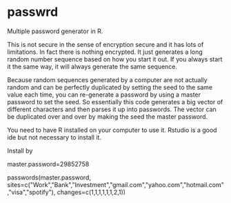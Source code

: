 # passwrd
Multiple password generator in R.

This is not secure in the sense of encryption secure and it has lots of limitations. In fact there is nothing
encrypted. It just generates a long random number sequence based on how you start it out. If you always start it
the same way, it will always generate the same sequence.

Because random sequences generated by a computer are not actually random and can be perfectly duplicated by
setting the seed to the same value each time, you can re-generate a password by using a master password to set
the seed. So essentially this code generates a big vector of different characters and then parses it up into 
passwords. The vector can be duplicated over and over by making the seed the master password.

You need to have R installed on your computer to use it. Rstudio is a good ide but not necessary to install it.

Install by


master.password=29852758

passwords(master.password, sites=c("Work","Bank","Investment","gmail.com","yahoo.com","hotmail.com","visa","spotify"), changes=c(1,1,1,1,1,1,2,1))
